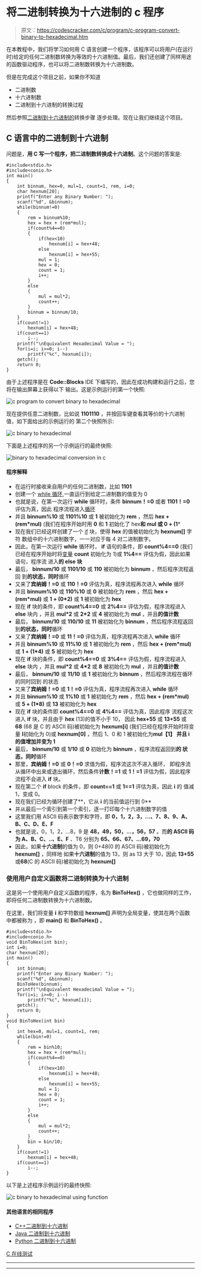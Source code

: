 # 将二进制转换为十六进制的 c 程序

> 原文：<https://codescracker.com/c/program/c-program-convert-binary-to-hexadecimal.htm>

在本教程中，我们将学习如何用 C 语言创建一个程序，该程序可以将用户(在运行时)给定的任何二进制数转换为等效的十六进制值。最后，我们还创建了同样用途的函数驱动程序，也可以将二进制数转换为十六进制数。

但是在完成这个项目之前，如果你不知道

*   二进制数
*   十六进制数
*   二进制到十六进制的转换过程

然后参照[二进制到十六进制的](/computer-fundamental/binary-to-hexadecimal.htm)转换步骤 逐步处理。现在让我们继续这个项目。

## C 语言中的二进制到十六进制

问题是，**用 C 写一个程序，把二进制数转换成十六进制**。这个问题的答案是:

```
#include<stdio.h>
#include<conio.h>
int main()
{
    int binnum, hex=0, mul=1, count=1, rem, i=0;
    char hexnum[20];
    printf("Enter any Binary Number: ");
    scanf("%d", &binnum);
    while(binnum!=0)
    {
        rem = binnum%10;
        hex = hex + (rem*mul);
        if(count%4==0)
        {
            if(hex<10)
                hexnum[i] = hex+48;
            else
                hexnum[i] = hex+55;
            mul = 1;
            hex = 0;
            count = 1;
            i++;
        }
        else
        {
            mul = mul*2;
            count++;
        }
        binnum = binnum/10;
    }
    if(count!=1)
        hexnum[i] = hex+48;
    if(count==1)
        i--;
    printf("\nEquivalent Hexadecimal Value = ");
    for(i=i; i>=0; i--)
        printf("%c", hexnum[i]);
    getch();
    return 0;
}
```

由于上述程序是在 **Code::Blocks** IDE 下编写的，因此在成功构建和运行之后，您将在输出屏幕上获得以下 输出。这是示例运行的第一个快照:

![c program to convert binary to hexadecimal](img/d1c45951e1f91852b074b80c03989fbd.png)

现在提供任意二进制数，比如说 **1101110** ，并按回车键查看其等价的十六进制值，如下面给出的示例运行的 第二个快照所示:

![c binary to hexadecimal](img/489f6499a845d7f256fe46c378a21f40.png)

下面是上述程序的另一个示例运行的最终快照:

![binary to hexadecimal conversion in c](img/fcbf99e6133756f05ce34d17464441a1.png)

#### 程序解释

*   在运行时接收来自用户的任何二进制数，比如 **1101**
*   创建一个 [while 循环](/c/c-while-loop.htm),一直运行到给定二进制数的值变为 0
*   也就是说，在第一次运行 **while** 循环时，条件 **binnum！=0** 或者 **1101！=0** 评估为真，因此 程序流程进入[循环](/c/c-loops.htm)
*   并且 **binnum%10** 或 **1101%10** 或 **1** 被初始化为 **rem** ，然后 **hex + (rem*mul)** (我们在程序开始时用 **0** 和 **1** 初始化了 hex**和 **mul** 或 **0 + (1*****
*   现在我们已经这样创建了一个 [if](/c/c-if-statement.htm) 块，使得 **hex** 的值被初始化为 **hexnum[]** 字符 数组中的十六进制数字，一一对应于每 4 对二进制数字。
*   因此，在第一次运行 **while** 循环时， **if** 语句的条件，即 **count%4==0** (我们已经在程序开始时将[变量](/c/c-variables.htm) **count** 初始化为 1)或 **1%4==** 评估为假，因此如果语句，程序流 进入**的 **else** 块**
*   最后， **binnum/10** 或 **1101/10** 或 **110** 被初始化为 **binnum** ，然后程序流程返回 到**的状态，同时**循环
*   又来了**宾纳姆！=0** 或 **110！=0** 评估为真，程序流程再次进入 **while** 循环
*   并且 **binnum%10** 或 **110%10** 或 **0** 被初始化为 **rem** ，然后 **hex + (rem*mul)** 或 **1 + (0*2)** 或 **1** 被初始化为 **hex**
*   现在 **if** 块的条件，即 **count%4==0** 或 **2%4==** 评估为假，程序流程进入 **else** 块内 ，并且 **mul*2** 或 **2*2** 或 **4** 被初始化为 **mul** ，并且**的值计数**
*   最后， **binnum/10** 或 **110/10** 或 **11** 被初始化为 **binnum** ，然后程序流程返回 到**的状态，同时**循环
*   又来了**宾纳姆！=0** 或 **11！=0** 评估为真，程序流程再次进入 **while** 循环
*   并且 **binnum%10** 或 **11%10** 或 **1** 被初始化为 **rem** ，然后 **hex + (rem*mul)** 或 **1 + (1*4)** 或 **5** 被初始化为 **hex**
*   现在 **if** 块的条件，即 **count%4==0** 或 **3%4==** 评估为假，程序流程进入 **else** 块内 ，并且 **mul*2** 或 **4*2** 或 **8** 被初始化为 **mul** ，并且**的值计数**
*   最后， **binnum/10** 或 **11/10** 或 **1** 被初始化为 **binnum** ，然后程序流程在循环的同时回到 的状态
*   又来了**宾纳姆！=0** 或 **1！=0** 评估为真，程序流程再次进入 **while** 循环
*   并且 **binnum%10** 或 **1%10** 或 **1** 被初始化为 **rem** ，然后 **hex + (rem*mul)** 或 **5 + (1*8)** 或 **13** 被初始化为 **hex**
*   现在 **if** 块的条件即 **count%4==0** 或 **4%4==** 评估为真，因此程序 流程这次进入 **if** 块，并且由于 **hex** (13)的值不小于 10， 因此 **hex+55** 或 **13+55** 或 **68** (68 是 C 的 ASCII 码)被初始化为 **hexnum[i]** (我们已经在程序开始时将变量 **I**初始化为 0)或 **hexnum[0]** ，然后 1、0 和 1 被初始化为**mul【1】 并且 **i** 的值增加并变为 1**
*   最后， **binnum/10** 或 **1/10** 或 **0** 初始化为 **binnum** ，程序流程返回到**的 状态，同时**循环
*   那里，**宾纳姆！=0** 或 **0！=0** 求值为假，程序流这次不进入循环， 即程序流从循环中出来或退出循环，然后条件**计数！=1** 或 **1！=1** 评估为假，因此程序流程不会进入 **if** 块。
*   现在第二个 **if** block 的条件，即 **count==1** 或 **1==1** 评估为真，因此 **i** 的 值减 1，变成 0。
*   现在我们已经为循环创建了**，它从 **i** 的当前值运行到 0**
*   并从最后一个索引到第一个索引，逐一打印每个十六进制数字的值
*   这里我们用 ASCII 码表示数字和字符，即 **0，1，2，3，...、7、8、9、A、B、C、D、E、F**
*   也就是说，0，1，2，...8，9 是 **48，49，50，...，56，57** 。而**的 ASCII 码为 A、B、C、..、E、F** 、T6 分别为 **65、66、67、...69，70**
*   因此，如果**十六进制**的值为 0，则 0+48(0 的 ASCII 码)被初始化为 **hexnum[]** ，同样地 如果**十六进制**的值为 13，则 as 13 大于 10，因此 **13+55** 或**68**(C 的 ASCII 码)被初始化为 **hexnum[]**

### 使用用户自定义函数将二进制转换为十六进制

这是另一个使用用户自定义函数的程序，名为 **BinToHex()** ，它也做同样的工作，即将任何二进制数转换为十六进制数。

在这里，我们将变量 **i** 和字符数组 **hexnum[]** 声明为全局变量，使其在两个函数中都被称为 ，即 **main()** 和 **BinToHex()** 。

```
#include<stdio.h>
#include<conio.h>
void BinToHex(int bin);
int i=0;
char hexnum[20];
int main()
{
    int binnum;
    printf("Enter any Binary Number: ");
    scanf("%d", &binnum);
    BinToHex(binnum);
    printf("\nEquivalent Hexadecimal Value = ");
    for(i=i; i>=0; i--)
        printf("%c", hexnum[i]);
    getch();
    return 0;
}
void BinToHex(int bin)
{
    int hex=0, mul=1, count=1, rem;
    while(bin!=0)
    {
        rem = bin%10;
        hex = hex + (rem*mul);
        if(count%4==0)
        {
            if(hex<10)
                hexnum[i] = hex+48;
            else
                hexnum[i] = hex+55;
            mul = 1;
            hex = 0;
            count = 1;
            i++;
        }
        else
        {
            mul = mul*2;
            count++;
        }
        bin = bin/10;
    }
    if(count!=1)
        hexnum[i] = hex+48;
    if(count==1)
        i--;
}
```

以下是上述程序示例运行的最终快照:

![c binary to hexadecimal using function](img/7c7757ebca8d496509feb3982bb52010.png)

#### 其他语言的相同程序

*   [C++二进制到十六进制](/cpp/program/cpp-program-convert-binary-to-hexadecimal.htm)
*   [Java 二进制到十六进制](/java/program/java-program-convert-binary-to-hexadecimal.htm)
*   [Python 二进制到十六进制](/python/program/python-program-convert-binary-to-hexadecimal.htm)

[C 在线测试](/exam/showtest.php?subid=2)

* * *

* * *